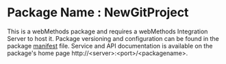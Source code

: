 # Package Name : NewGitProject
This is a webMethods package and requires a webMethods Integration Server to host it. Package versioning and configuration can be found in the package [manifest](./NewGitProject/manifest.v3) file. Service and API documentation is available on the package's home page http://&lt;server&gt;:&lt;port&gt;/&lt;packagename>.